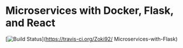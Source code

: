 # Microservices with Docker, Flask, and React
[![Build Status](https://travis-ci.org/Zoki92/testdriven-app.svg?branch=master)](https://travis-ci.org/Zoki92/ Microservices-with-Flask)
